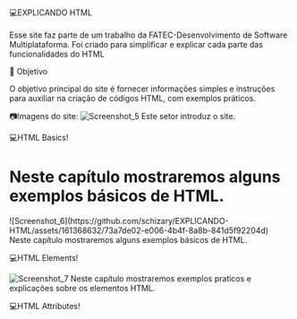 
💻EXPLICANDO HTML <br>  
Esse site faz parte de um trabalho da FATEC-Desenvolvimento de Software Multiplataforma.
Foi criado para simplificar e explicar cada parte das funcionalidades do HTML

📄 Objetivo

O objetivo principal do site é fornecer informações simples e instruções para auxiliar na criação de códigos HTML, com exemplos práticos.

📷Imagens do site:
![Screenshot_5](https://github.com/schizary/EXPLICANDO-HTML/assets/161368632/ac5b270c-817a-46a9-bda0-fe0751add3ef)
Este setor introduz o site.


💻HTML Basics!
<h1>Neste capítulo mostraremos alguns exemplos básicos de HTML.</h1>
![Screenshot_6](https://github.com/schizary/EXPLICANDO-HTML/assets/161368632/73a7de02-e006-4b4f-8a8b-841d5f92204d)
Neste capítulo mostraremos alguns exemplos básicos de HTML.



💻HTML Elements!

![Screenshot_7](https://github.com/schizary/EXPLICANDO-HTML/assets/161368632/efaaae88-9826-460c-ba8f-66093f1665e1)
Neste capítulo mostraremos exemplos praticos e explicações sobre os elementos HTML.


💻HTML Attributes!
